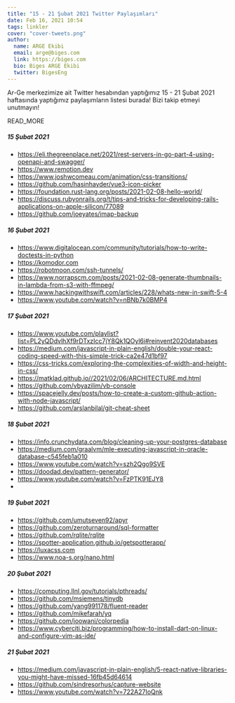 ```yaml
---
title: "15 - 21 Şubat 2021 Twitter Paylaşımları"
date: Feb 16, 2021 10:54
tags: linkler
cover: "cover-tweets.png"
author:
  name: ARGE Ekibi
  email: arge@biges.com
  link: https://biges.com
  bio: Biges ARGE Ekibi
  twitter: BigesEng
---
```


Ar-Ge merkezimize ait Twitter hesabından yaptığımız 15 - 21 Şubat 2021
haftasında yaptığımız paylaşımların listesi burada! Bizi takip etmeyi
unutmayın!

READ_MORE

##### 15 Şubat 2021

- https://eli.thegreenplace.net/2021/rest-servers-in-go-part-4-using-openapi-and-swagger/
- https://www.remotion.dev
- https://www.joshwcomeau.com/animation/css-transitions/
- https://github.com/hasinhayder/vue3-icon-picker
- https://foundation.rust-lang.org/posts/2021-02-08-hello-world/
- https://discuss.rubyonrails.org/t/tips-and-tricks-for-developing-rails-applications-on-apple-silicon/77089
- https://github.com/joeyates/imap-backup

##### 16 Şubat 2021

- https://www.digitalocean.com/community/tutorials/how-to-write-doctests-in-python
- https://komodor.com
- https://robotmoon.com/ssh-tunnels/
- https://www.norrapscm.com/posts/2021-02-08-generate-thumbnails-in-lambda-from-s3-with-ffmpeg/
- https://www.hackingwithswift.com/articles/228/whats-new-in-swift-5-4
- https://www.youtube.com/watch?v=nBNb7k0BMP4

##### 17 Şubat 2021

- https://www.youtube.com/playlist?list=PL2yQDdvlhXf9rDTxzIcc7jY8Qk1QOyl6i#reinvent2020databases
- https://medium.com/javascript-in-plain-english/double-your-react-coding-speed-with-this-simple-trick-ca2e47d1bf97
- https://css-tricks.com/exploring-the-complexities-of-width-and-height-in-css/
- https://matklad.github.io//2021/02/06/ARCHITECTURE.md.html
- https://github.com/vbyazilim/vb-console
- https://spacejelly.dev/posts/how-to-create-a-custom-github-action-with-node-javascript/
- https://github.com/arslanbilal/git-cheat-sheet

##### 18 Şubat 2021

- https://info.crunchydata.com/blog/cleaning-up-your-postgres-database
- https://medium.com/graalvm/mle-executing-javascript-in-oracle-database-c545feb1a010
- https://www.youtube.com/watch?v=szh2Qgo9SVE
- https://doodad.dev/pattern-generator/
- https://www.youtube.com/watch?v=FzPTK91EJY8
- 

##### 19 Şubat 2021

- https://github.com/umutseven92/apyr
- https://github.com/zeroturnaround/sql-formatter
- https://github.com/rqlite/rqlite
- https://spotter-application.github.io/getspotterapp/
- https://luxacss.com
- https://www.noa-s.org/nano.html

##### 20 Şubat 2021

- https://computing.llnl.gov/tutorials/pthreads/
- https://github.com/msiemens/tinydb
- https://github.com/yang991178/fluent-reader
- https://github.com/mikefarah/yq
- https://github.com/joowani/colorpedia
- https://www.cyberciti.biz/programming/how-to-install-dart-on-linux-and-configure-vim-as-ide/

##### 21 Şubat 2021

- https://medium.com/javascript-in-plain-english/5-react-native-libraries-you-might-have-missed-16fb45d64614
- https://github.com/sindresorhus/capture-website
- https://www.youtube.com/watch?v=722A27IoQnk
